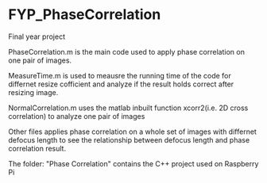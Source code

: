 # FYP_PhaseCorrelation
Final year project 

PhaseCorrelation.m is the main code used to apply phase correlation on one pair of images.

MeasureTime.m is used to meausre the running time of the code for differnet resize cofficient and analyze if the result holds correct after resizing image.

NormalCorrelation.m uses the matlab inbuilt function xcorr2(i.e. 2D cross correlation) to analyze one pair of images

Other files applies phase correlation on a whole set of images with differnet defocus length to see the relationship between defocus length and phase correlation result.

The folder: "Phase Correlation" contains the C++ project used on Raspberry Pi
